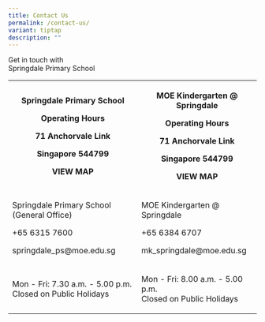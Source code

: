 ```yaml
---
title: Contact Us
permalink: /contact-us/
variant: tiptap
description: ""
---
```

<p>Get in touch with
<br>Springdale Primary School</p>
<p></p>
<table style="minWidth: 50px">
<colgroup>
<col>
<col>
</colgroup>
<tbody>
<tr>
<th rowspan="1" colspan="1">
<p>Springdale Primary School</p>
<p>Operating Hours</p>
<p>71 Anchorvale Link</p>
<p></p>
<p>Singapore 544799</p>
<p>VIEW MAP</p>
</th>
<th rowspan="1" colspan="1">
<p>MOE Kindergarten @ Springdale</p>
<p>Operating Hours</p>
<p>71 Anchorvale Link</p>
<p>Singapore 544799</p>
<p></p>
<p>VIEW MAP</p>
</th>
</tr>
<tr>
<td rowspan="1" colspan="1">
<p>Springdale Primary School (General Office)</p>
<p>+65 6315 7600</p>
<p>springdale_ps@moe.edu.sg</p>
</td>
<td rowspan="1" colspan="1">
<p>MOE Kindergarten @ Springdale</p>
<p>+65 6384 6707</p>
<p>mk_springdale@moe.edu.sg</p>
</td>
</tr>
<tr>
<td rowspan="1" colspan="1">
<p>Mon - Fri:&nbsp;7.30 a.m. - 5.00 p.m.
<br>Closed on Public Holidays</p>
</td>
<td rowspan="1" colspan="1">
<p>Mon - Fri:&nbsp;8.00 a.m. - 5.00 p.m.
<br>Closed on Public Holidays</p>
</td>
</tr>
</tbody>
</table>
<p>
<br>
</p>